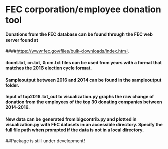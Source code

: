 # FEC corporation/employee donation tool

#### Donations from the FEC database can be found through the FEC web server found at 
####https://www.fec.gov/files/bulk-downloads/index.html.

#### itcont.txt, cn.txt, & cm.txt files can be used from years with a format that matches the 2016 election cycle format. 

#### Sampleoutput between 2016 and 2014 can be found in the sampleoutput folder.

#### Input of top2016.txt_out to visualization.py graphs the raw change of donation from the employees of the top 30 donating companies between 2014-2016.

#### New data can be generated from bigcontrib.py and plotted in visualization.py with FEC datasets in an accessible directory. Specify the full file path when prompted if the data is not in a local directory.

##Package is still under development!
